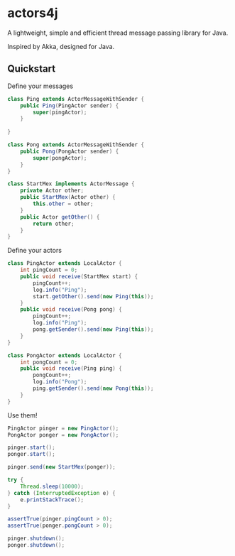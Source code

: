 # actors4j
A lightweight, simple and efficient thread message passing library for Java.

Inspired by Akka, designed for Java.

## Quickstart

Define your messages

```java
class Ping extends ActorMessageWithSender {
	public Ping(PingActor sender) {
		super(pingActor);
	}
	
}
```

```java
class Pong extends ActorMessageWithSender {
	public Pong(PongActor sender) {
		super(pongActor);
	}
}
```

```java	
class StartMex implements ActorMessage {
	private Actor other;
	public StartMex(Actor other) {
		this.other = other;
	}
	public Actor getOther() {
		return other;
	}
}
```

Define your actors
```java
class PingActor extends LocalActor {
	int pingCount = 0;
	public void receive(StartMex start) {
		pingCount++;
		log.info("Ping");
		start.getOther().send(new Ping(this));
	}
	public void receive(Pong pong) {
		pingCount++;
		log.info("Ping");
		pong.getSender().send(new Ping(this));
	}
}
```

```java
class PongActor extends LocalActor {
	int pongCount = 0;
	public void receive(Ping ping) {
		pongCount++;
		log.info("Pong");
		ping.getSender().send(new Pong(this));
	}
}
```

Use them!

```java
PingActor pinger = new PingActor();
PongActor ponger = new PongActor();

pinger.start();
ponger.start();

pinger.send(new StartMex(ponger));

try {
	Thread.sleep(10000);
} catch (InterruptedException e) {
	e.printStackTrace();
}

assertTrue(pinger.pingCount > 0);
assertTrue(ponger.pongCount > 0);

pinger.shutdown();
ponger.shutdown();
```

